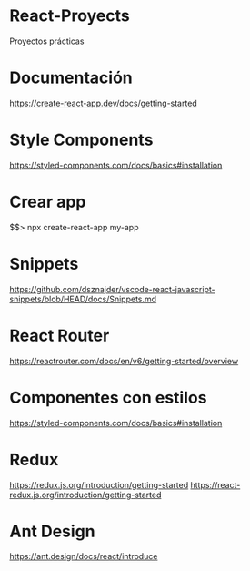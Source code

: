 # React-Proyects
Proyectos prácticas
# Documentación
https://create-react-app.dev/docs/getting-started
# Style Components
https://styled-components.com/docs/basics#installation
# Crear app
$$> npx create-react-app my-app
# Snippets
https://github.com/dsznajder/vscode-react-javascript-snippets/blob/HEAD/docs/Snippets.md
# React Router
https://reactrouter.com/docs/en/v6/getting-started/overview
# Componentes con estilos
https://styled-components.com/docs/basics#installation
# Redux
https://redux.js.org/introduction/getting-started
https://react-redux.js.org/introduction/getting-started
# Ant Design
https://ant.design/docs/react/introduce

